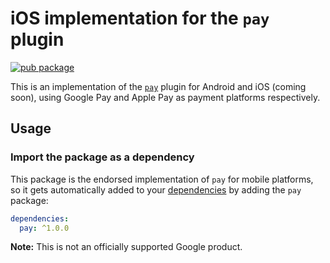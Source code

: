 # iOS implementation for the `pay` plugin
[![pub package](https://img.shields.io/pub/v/pay.svg)](https://pub.dartlang.org/packages/pay_ios)

This is an implementation of the [`pay`](../pay) plugin for Android and iOS (coming soon), using Google Pay and Apple Pay as payment platforms respectively.

## Usage

### Import the package as a dependency

This package is the endorsed implementation of `pay` for mobile platforms, so it gets automatically added to your [dependencies](https://flutter.dev/platform-plugins/) by adding the `pay` package:

```yaml
dependencies:
  pay: ^1.0.0
```

**Note:** This is not an officially supported Google product.